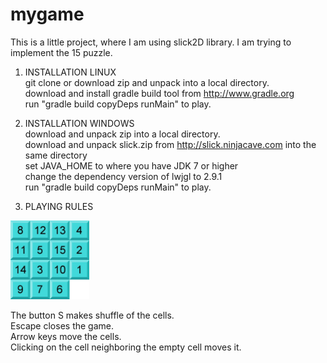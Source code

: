 mygame
======

This is a little project, where I am using slick2D library.
I am trying to implement the 15 puzzle. 


1. INSTALLATION LINUX<br>
 git clone or download zip and unpack into a local directory.<br>
 download and install gradle build tool from http://www.gradle.org<br>
 run "gradle build copyDeps runMain" to play.<br>

2. INSTALLATION WINDOWS<br> 
 download and unpack zip into a local directory.<br>
 download and unpack slick.zip from http://slick.ninjacave.com into the same directory<br>
 set JAVA_HOME to where you have JDK 7 or higher<br>
 change the dependency version of lwjgl to 2.9.1<br>
 run "gradle build copyDeps runMain" to play.<br>
 

3. PLAYING RULES<br>
<img src="https://github.com/ssppkenny/mygame/blob/master/res/screen.jpg?raw=true" width="25%" height="25%">

The button S makes shuffle of the cells.<br>
Escape closes the game.<br>
Arrow keys move the cells.<br>
Clicking on the cell neighboring the empty cell moves it.<br>




